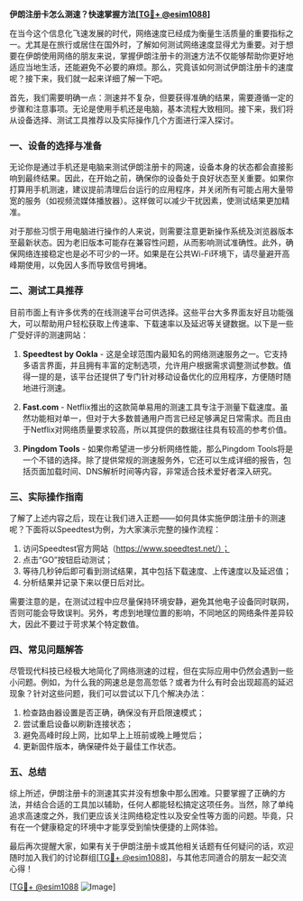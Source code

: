 **伊朗注册卡怎么测速？快速掌握方法[[TG💪+ @esim1088](https://t.me/s/esim1088)]**

在当今这个信息化飞速发展的时代，网络速度已经成为衡量生活质量的重要指标之一。尤其是在旅行或居住在国外时，了解如何测试网络速度显得尤为重要。对于想要在伊朗使用网络的朋友来说，掌握伊朗注册卡的测速方法不仅能够帮助你更好地适应当地生活，还能避免不必要的麻烦。那么，究竟该如何测试伊朗注册卡的速度呢？接下来，我们就一起来详细了解一下吧。

首先，我们需要明确一点：测速并不复杂，但要获得准确的结果，需要遵循一定的步骤和注意事项。无论是使用手机还是电脑，基本流程大致相同。接下来，我们将从设备选择、测试工具推荐以及实际操作几个方面进行深入探讨。

### 一、设备的选择与准备

无论你是通过手机还是电脑来测试伊朗注册卡的网速，设备本身的状态都会直接影响到最终结果。因此，在开始之前，确保你的设备处于良好状态至关重要。如果你打算用手机测速，建议提前清理后台运行的应用程序，并关闭所有可能占用大量带宽的服务（如视频流媒体播放器）。这样做可以减少干扰因素，使测试结果更加精准。

对于那些习惯于用电脑进行操作的人来说，则需要注意更新操作系统及浏览器版本至最新状态。因为老旧版本可能存在兼容性问题，从而影响测试准确性。此外，确保网络连接稳定也是必不可少的一环。如果是在公共Wi-Fi环境下，请尽量避开高峰期使用，以免因人多而导致信号拥堵。

### 二、测试工具推荐

目前市面上有许多优秀的在线测速平台可供选择。这些平台大多界面友好且功能强大，可以帮助用户轻松获取上传速率、下载速率以及延迟等关键数据。以下是一些广受好评的测速网站：

1. **Speedtest by Ookla** - 这是全球范围内最知名的网络测速服务之一。它支持多语言界面，并且拥有丰富的定制选项，允许用户根据需求调整测试参数。值得一提的是，该平台还提供了专门针对移动设备优化的应用程序，方便随时随地进行测速。
   
2. **Fast.com** - Netflix推出的这款简单易用的测速工具专注于测量下载速度。虽然功能相对单一，但对于大多数普通用户而言已经足够满足日常需求。而且由于Netflix对网络质量要求较高，所以其提供的数据往往具有较高的参考价值。

3. **Pingdom Tools** - 如果你希望进一步分析网络性能，那么Pingdom Tools将是一个不错的选择。除了提供常规的测速服务外，它还可以生成详细的报告，包括页面加载时间、DNS解析时间等内容，非常适合技术爱好者深入研究。

### 三、实际操作指南

了解了上述内容之后，现在让我们进入正题——如何具体实施伊朗注册卡的测速呢？下面将以Speedtest为例，为大家演示完整的操作流程：

1. 访问Speedtest官方网站（https://www.speedtest.net/）；
2. 点击“GO”按钮启动测试；
3. 等待几秒钟后即可看到测试结果，其中包括下载速度、上传速度以及延迟值；
4. 分析结果并记录下来以便日后对比。

需要注意的是，在测试过程中应尽量保持环境安静，避免其他电子设备同时联网，否则可能会导致误判。另外，考虑到地理位置的影响，不同地区的网络条件差异较大，因此不要过于苛求某个特定数值。

### 四、常见问题解答

尽管现代科技已经极大地简化了网络测速的过程，但在实际应用中仍然会遇到一些小问题。例如，为什么我的网速总是忽高忽低？或者为什么有时会出现超高的延迟现象？针对这些问题，我们可以尝试以下几个解决办法：

1. 检查路由器设置是否正确，确保没有开启限速模式；
2. 尝试重启设备以刷新连接状态；
3. 避免高峰时段上网，比如早上上班前或晚上睡觉后；
4. 更新固件版本，确保硬件处于最佳工作状态。

### 五、总结

综上所述，伊朗注册卡的测速其实并没有想象中那么困难。只要掌握了正确的方法，并结合合适的工具加以辅助，任何人都能轻松搞定这项任务。当然，除了单纯追求高速度之外，我们更应该关注网络稳定性以及安全性等方面的问题。毕竟，只有在一个健康稳定的环境中才能享受到愉快便捷的上网体验。

最后再次提醒大家，如果有关于伊朗注册卡或其他相关话题有任何疑问的话，欢迎随时加入我们的讨论群组[[TG💪+ @esim1088](https://t.me/s/esim1088)]，与其他志同道合的朋友一起交流心得！

[[TG💪+ @esim1088](https://t.me/s/esim1088) ![Image](https://i.postimg.cc/4NQfJmqS/Snipaste-2025-05-13-00-14-12.png)]
